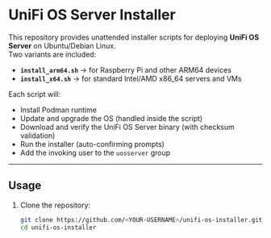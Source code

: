 # UniFi OS Server Installer

This repository provides unattended installer scripts for deploying **UniFi OS Server** on Ubuntu/Debian Linux.  
Two variants are included:

- **`install_arm64.sh`** → for Raspberry Pi and other ARM64 devices  
- **`install_x64.sh`** → for standard Intel/AMD x86_64 servers and VMs  

Each script will:
- Install Podman runtime  
- Update and upgrade the OS (handled inside the script)  
- Download and verify the UniFi OS Server binary (with checksum validation)  
- Run the installer (auto-confirming prompts)  
- Add the invoking user to the `uosserver` group  

---

## Usage

1. Clone the repository:
   ```bash
   git clone https://github.com/<YOUR-USERNAME>/unifi-os-installer.git
   cd unifi-os-installer
